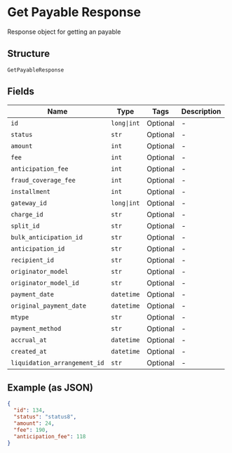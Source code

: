 
# Get Payable Response

Response object for getting an payable

## Structure

`GetPayableResponse`

## Fields

| Name | Type | Tags | Description |
|  --- | --- | --- | --- |
| `id` | `long\|int` | Optional | - |
| `status` | `str` | Optional | - |
| `amount` | `int` | Optional | - |
| `fee` | `int` | Optional | - |
| `anticipation_fee` | `int` | Optional | - |
| `fraud_coverage_fee` | `int` | Optional | - |
| `installment` | `int` | Optional | - |
| `gateway_id` | `long\|int` | Optional | - |
| `charge_id` | `str` | Optional | - |
| `split_id` | `str` | Optional | - |
| `bulk_anticipation_id` | `str` | Optional | - |
| `anticipation_id` | `str` | Optional | - |
| `recipient_id` | `str` | Optional | - |
| `originator_model` | `str` | Optional | - |
| `originator_model_id` | `str` | Optional | - |
| `payment_date` | `datetime` | Optional | - |
| `original_payment_date` | `datetime` | Optional | - |
| `mtype` | `str` | Optional | - |
| `payment_method` | `str` | Optional | - |
| `accrual_at` | `datetime` | Optional | - |
| `created_at` | `datetime` | Optional | - |
| `liquidation_arrangement_id` | `str` | Optional | - |

## Example (as JSON)

```json
{
  "id": 134,
  "status": "status8",
  "amount": 24,
  "fee": 190,
  "anticipation_fee": 118
}
```

